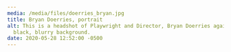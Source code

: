 ```yaml
---
media: /media/files/doerries_bryan.jpg
title: Bryan Doerries, portrait
alt: This is a headshot of Playwright and Director, Bryan Doerries against a
  black, blurry background.
date: 2020-05-28 12:52:00 -0500
---
```

